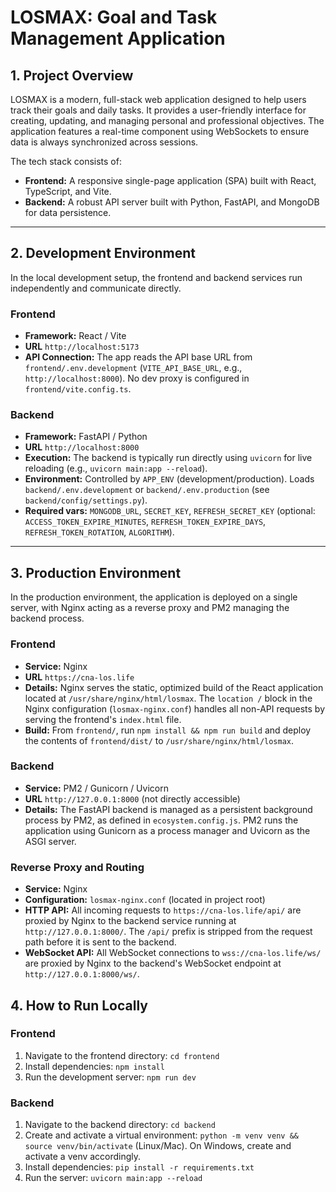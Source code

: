 # LOSMAX: Goal and Task Management Application
## 1. Project Overview

LOSMAX is a modern, full-stack web application designed to help users track their goals and daily tasks. It provides a user-friendly interface for creating, updating, and managing personal and professional objectives. The application features a real-time component using WebSockets to ensure data is always synchronized across sessions.

The tech stack consists of:
- **Frontend:** A responsive single-page application (SPA) built with React, TypeScript, and Vite.
- **Backend:** A robust API server built with Python, FastAPI, and MongoDB for data persistence.

---

## 2. Development Environment

In the local development setup, the frontend and backend services run independently and communicate directly.

### Frontend
- **Framework:** React / Vite
- **URL** `http://localhost:5173`
- **API Connection:** The app reads the API base URL from `frontend/.env.development` (`VITE_API_BASE_URL`, e.g., `http://localhost:8000`). No dev proxy is configured in `frontend/vite.config.ts`.

### Backend
- **Framework:** FastAPI / Python
- **URL** `http://localhost:8000`
- **Execution:** The backend is typically run directly using `uvicorn` for live reloading (e.g., `uvicorn main:app --reload`).
- **Environment:** Controlled by `APP_ENV` (development/production). Loads `backend/.env.development` or `backend/.env.production` (see `backend/config/settings.py`).
- **Required vars:** `MONGODB_URL`, `SECRET_KEY`, `REFRESH_SECRET_KEY` (optional: `ACCESS_TOKEN_EXPIRE_MINUTES`, `REFRESH_TOKEN_EXPIRE_DAYS`, `REFRESH_TOKEN_ROTATION`, `ALGORITHM`).

---

## 3. Production Environment

In the production environment, the application is deployed on a single server, with Nginx acting as a reverse proxy and PM2 managing the backend process.

### Frontend
- **Service:** Nginx
- **URL** `https://cna-los.life`
- **Details:** Nginx serves the static, optimized build of the React application located at `/usr/share/nginx/html/losmax`. The `location /` block in the Nginx configuration (`losmax-nginx.conf`) handles all non-API requests by serving the frontend's `index.html` file.
- **Build:** From `frontend/`, run `npm install && npm run build` and deploy the contents of `frontend/dist/` to `/usr/share/nginx/html/losmax`.

### Backend
- **Service:** PM2 / Gunicorn / Uvicorn
- **URL** `http://127.0.0.1:8000` (not directly accessible)
- **Details:** The FastAPI backend is managed as a persistent background process by PM2, as defined in `ecosystem.config.js`. PM2 runs the application using Gunicorn as a process manager and Uvicorn as the ASGI server.

### Reverse Proxy and Routing
- **Service:** Nginx
- **Configuration:** `losmax-nginx.conf` (located in project root)
- **HTTP API:** All incoming requests to `https://cna-los.life/api/` are proxied by Nginx to the backend service running at `http://127.0.0.1:8000/`. The `/api/` prefix is stripped from the request path before it is sent to the backend.
- **WebSocket API:** All WebSocket connections to `wss://cna-los.life/ws/` are proxied by Nginx to the backend's WebSocket endpoint at `http://127.0.0.1:8000/ws/`.

## 4. How to Run Locally

### Frontend
1. Navigate to the frontend directory: `cd frontend`
2. Install dependencies: `npm install`
3. Run the development server: `npm run dev`

### Backend
1. Navigate to the backend directory: `cd backend`
2. Create and activate a virtual environment: `python -m venv venv && source venv/bin/activate` (Linux/Mac). On Windows, create and activate a venv accordingly.
3. Install dependencies: `pip install -r requirements.txt`
4. Run the server: `uvicorn main:app --reload`